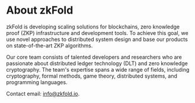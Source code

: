 # About zkFold

zkFold is developing scaling solutions for blockchains, zero knowledge proof (ZKP) infrastructure and development tools. To achieve this goal, we use novel approaches to distributed system design and base our products on state-of-the-art ZKP algorithms.

Our core team consists of talented developers and researchers who are passionate about distributed ledger technology (DLT) and zero knowledge cryptography. The team's expertise spans a wide range of fields, including cryptography, formal methods, game theory, distributed systems, and programming languages.

Contact email: <info@zkfold.io>.